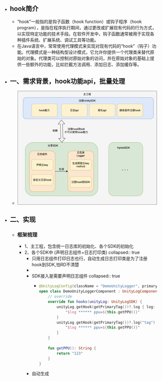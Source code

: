 - ## hook简介
	- “hook”一般指的是钩子函数（hook function）或钩子程序（hook program），是指在程序执行期间，通过更改或扩展现有代码的行为方式，以实现特定功能的技术手段。在软件开发中，钩子函数通常被用于实现各种插件系统、扩展系统、调试工具等功能。
	- 在Java语言中，常常使用代理模式来实现对现有代码的“hook”（钩子）功能。代理模式是一种结构型设计模式，它允许你提供一个代理类来替代原始的对象。代理类可以控制对原始对象的访问，并在原始对象的基础上提供一些额外的功能，比如拦截方法调用、添加日志、添加缓存等。
- ## 一、需求背景，hook功能api，批量处理
	- ![image.png](../assets/image_1683360102737_0.png)
- ## 二、实现
	- ### 框架梳理
		- 1、主工程，包含统一日志库的初始化、各个SDK的初始化
		- 2、各个SDK中 (声明日志组件+日志打印类)
		  collapsed:: true
			- 只用日志组件打印日志也行，自动生成日志打印类是为了注册hook到SDK,怕RD不清楚
			-
			- SDK接入是需要声明日志组件
			  collapsed:: true
				- ```kotlin
				  @UnityLogConfig(className = "DemoUnityLogger", primaryKey = "UnityLogSDK")
				  open class DemoUnityLoggerComponent : UnityLogComponent() {
				      // override
				      override fun hooks(unityLog: UnityLogSDK) {
				          unityLog.getHook(getPrimaryTag())?.log { log: String ->
				              "$log ****** ppu=${this.getPPU()}"
				          }
				          unityLog.getHook(getPrimaryTag())?.log("tag") { log: String ->
				              "$log ****** ppu=${this.getPPU()}"
				          }
				      }
				  
				      fun getPPU(): String {
				          return "123"
				      }
				  }
				  ```
			- 自动生成